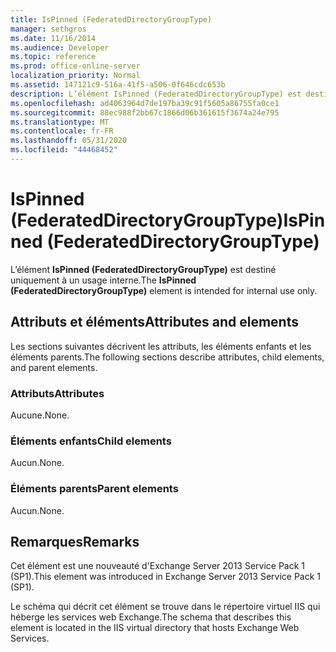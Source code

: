 ```yaml
---
title: IsPinned (FederatedDirectoryGroupType)
manager: sethgros
ms.date: 11/16/2014
ms.audience: Developer
ms.topic: reference
ms.prod: office-online-server
localization_priority: Normal
ms.assetid: 147121c9-516a-41f5-a506-0f646cdc653b
description: L’élément IsPinned (FederatedDirectoryGroupType) est destiné uniquement à un usage interne.
ms.openlocfilehash: ad4063964d7de197ba39c91f5605a86755fa0ce1
ms.sourcegitcommit: 88ec988f2bb67c1866d06b361615f3674a24e795
ms.translationtype: MT
ms.contentlocale: fr-FR
ms.lasthandoff: 05/31/2020
ms.locfileid: "44468452"
---
```

# <a name="ispinned-federateddirectorygrouptype"></a><span data-ttu-id="c852c-103">IsPinned (FederatedDirectoryGroupType)</span><span class="sxs-lookup"><span data-stu-id="c852c-103">IsPinned (FederatedDirectoryGroupType)</span></span>

<span data-ttu-id="c852c-104">L’élément **IsPinned (FederatedDirectoryGroupType)** est destiné uniquement à un usage interne.</span><span class="sxs-lookup"><span data-stu-id="c852c-104">The **IsPinned (FederatedDirectoryGroupType)** element is intended for internal use only.</span></span> 

## <a name="attributes-and-elements"></a><span data-ttu-id="c852c-105">Attributs et éléments</span><span class="sxs-lookup"><span data-stu-id="c852c-105">Attributes and elements</span></span>

<span data-ttu-id="c852c-106">Les sections suivantes décrivent les attributs, les éléments enfants et les éléments parents.</span><span class="sxs-lookup"><span data-stu-id="c852c-106">The following sections describe attributes, child elements, and parent elements.</span></span>
  
### <a name="attributes"></a><span data-ttu-id="c852c-107">Attributs</span><span class="sxs-lookup"><span data-stu-id="c852c-107">Attributes</span></span>

<span data-ttu-id="c852c-108">Aucune.</span><span class="sxs-lookup"><span data-stu-id="c852c-108">None.</span></span>
  
### <a name="child-elements"></a><span data-ttu-id="c852c-109">Éléments enfants</span><span class="sxs-lookup"><span data-stu-id="c852c-109">Child elements</span></span>

<span data-ttu-id="c852c-110">Aucun.</span><span class="sxs-lookup"><span data-stu-id="c852c-110">None.</span></span>
  
### <a name="parent-elements"></a><span data-ttu-id="c852c-111">Éléments parents</span><span class="sxs-lookup"><span data-stu-id="c852c-111">Parent elements</span></span>

<span data-ttu-id="c852c-112">Aucun.</span><span class="sxs-lookup"><span data-stu-id="c852c-112">None.</span></span>
  
## <a name="remarks"></a><span data-ttu-id="c852c-113">Remarques</span><span class="sxs-lookup"><span data-stu-id="c852c-113">Remarks</span></span>

<span data-ttu-id="c852c-114">Cet élément est une nouveauté d'Exchange Server 2013 Service Pack 1 (SP1).</span><span class="sxs-lookup"><span data-stu-id="c852c-114">This element was introduced in Exchange Server 2013 Service Pack 1 (SP1).</span></span>
  
<span data-ttu-id="c852c-115">Le schéma qui décrit cet élément se trouve dans le répertoire virtuel IIS qui héberge les services web Exchange.</span><span class="sxs-lookup"><span data-stu-id="c852c-115">The schema that describes this element is located in the IIS virtual directory that hosts Exchange Web Services.</span></span>
  


